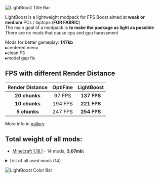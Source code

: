 ![LightBoost Title Bar](https://i.imgur.com/2JkYPP8.png)

LightBoost is a lightweight modpack for FPS Boost aimed at **weak or medium** PCs / laptops (**FOR FABRIC**)\
The main goal of a modpack is **to make the package as light as possible**\
There are no mods that cause cpu and gpu harassment

Mods for better gameplay: **147kb**\
 ▸centered menu\
 ▸clean F3\
 ▸model gap fix


## FPS with different Render Distance

| Render Distance               | OptiFine               | **LightBoost**              |
|:---------------------:|:---------------------:|:---------------------:|
| **20 chunks**            | 97 FPS              | **137 FPS**             |
| **10 chunks**            | 194 FPS              | **221 FPS**             |
| **5 chunks**            | 247 FPS              | **254 FPS**             |

More info in [gallery](https://modrinth.com/modpack/lightboost/gallery)

## Total weight of all mods:
- [Minecraft 1.18.1](https://modrinth.com/modpack/lightboost/version/1.1-1.18.1) -  14 mods, **3,07mb**\



<details>
<summary>List of all used mods (14)</summary>

- Clean F3 (https://modrinth.com/mod/clean-f3)
- Sodium (https://modrinth.com/mod/sodium)
- Reese's Sodium Options (https://modrinth.com/mod/reeses-sodium-options)
- Starlight (Fabric) (https://modrinth.com/mod/starlight)
- Dynamic FPS (https://modrinth.com/mod/dynamic-fps)
- Fabric API (https://modrinth.com/mod/fabric-api)
- No Fog (https://modrinth.com/mod/no_fog)
- Model Gap Fix (https://modrinth.com/mod/modelfix)
- More Culling (https://modrinth.com/mod/moreculling)
- Skip Transitions (https://modrinth.com/mod/skip-transitions)
- MidnightLib (https://modrinth.com/mod/midnightlib)
- Krypton (https://modrinth.com/mod/krypton)
- No Telemetry (https://modrinth.com/mod/no-telemetry)
- LazyDFU (https://modrinth.com/mod/lazydfu)

</details>


![LightBoost Color Bar](https://i.imgur.com/ikl5Ddm.png)
